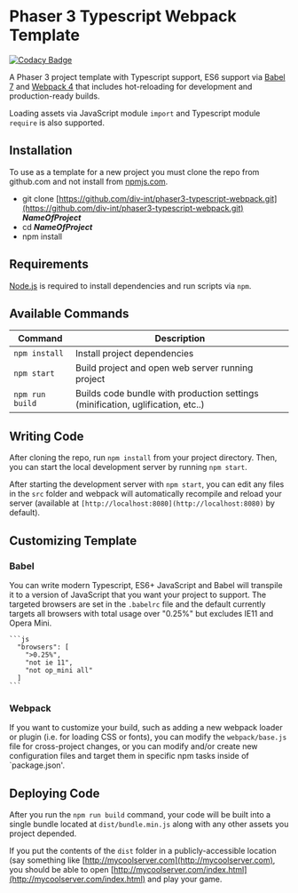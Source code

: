 # Phaser 3 Typescript Webpack Template

[![Codacy Badge](https://api.codacy.com/project/badge/Grade/cf836f9d285f4a7a82e899c5840d9a55)](https://app.codacy.com/app/scottjmoore/hackman?utm_source=github.com&utm_medium=referral&utm_content=div-int/hackman&utm_campaign=Badge_Grade_Dashboard)

A Phaser 3 project template with Typescript support, ES6 support via [Babel 7](https://babeljs.io/) and [Webpack 4](https://webpack.js.org/)
that includes hot-reloading for development and production-ready builds.

Loading assets via JavaScript module `import` and Typescript module `require` is also supported.

## Installation

To use as a template for a new project you must clone the repo from github.com and not install from [npmjs.com](https://www.npmjs.com/package/@div-int/phaser3-typescript-webpack).

- git clone [https://github.com/div-int/phaser3-typescript-webpack.git](https://github.com/div-int/phaser3-typescript-webpack.git) **_NameOfProject_**
- cd **_NameOfProject_**
- npm install

## Requirements

[Node.js](https://nodejs.org) is required to install dependencies and run scripts via `npm`.

## Available Commands

| Command         | Description                                                                     |
| --------------- | ------------------------------------------------------------------------------- |
| `npm install`   | Install project dependencies                                                    |
| `npm start`     | Build project and open web server running project                               |
| `npm run build` | Builds code bundle with production settings (minification, uglification, etc..) |

## Writing Code

After cloning the repo, run `npm install` from your project directory. Then, you can start the local development
server by running `npm start`.

After starting the development server with `npm start`, you can edit any files in the `src` folder
and webpack will automatically recompile and reload your server (available at `[http://localhost:8080](http://localhost:8080)`
by default).

## Customizing Template

### Babel

You can write modern Typescript, ES6+ JavaScript and Babel will transpile it to a version of JavaScript that you
want your project to support. The targeted browsers are set in the `.babelrc` file and the default currently
targets all browsers with total usage over "0.25%" but excludes IE11 and Opera Mini.

    ```js
      "browsers": [
        ">0.25%",
        "not ie 11",
        "not op_mini all"
      ]
    ```

### Webpack

If you want to customize your build, such as adding a new webpack loader or plugin (i.e. for loading CSS or fonts), you can
modify the `webpack/base.js` file for cross-project changes, or you can modify and/or create
new configuration files and target them in specific npm tasks inside of `package.json'.

## Deploying Code

After you run the `npm run build` command, your code will be built into a single bundle located at
`dist/bundle.min.js` along with any other assets you project depended.

If you put the contents of the `dist` folder in a publicly-accessible location (say something like [http://mycoolserver.com](http://mycoolserver.com),
you should be able to open [http://mycoolserver.com/index.html](http://mycoolserver.com/index.html) and play your game.
